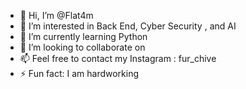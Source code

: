 - 👋 Hi, I’m @Flat4m
- 👀 I’m interested in Back End, Cyber Security , and AI
- 🌱 I’m currently learning Python
- 💞️ I’m looking to collaborate on 
- 📫 Feel free to contact my Instagram : fur_chive
- ⚡ Fun fact: I am hardworking

<!---
Flat4m/Flat4m is a ✨ special ✨ repository because its `README.md` (this file) appears on your GitHub profile.
You can click the Preview link to take a look at your changes.
--->
